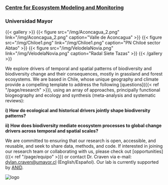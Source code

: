 
### [Centre for Ecosystem Modeling and Monitoring](https://cem.umayor.cl/)
### Universidad Mayor


{{< gallery >}}
  {{< figure src="/img/Aconcagua_2.png" link="/img/Aconcagua_2.png" caption="Valle de Aconcagua" >}}
  {{< figure src="/img/Chiloe1.png" link="/img/Chiloe1.png" caption="PN Chiloé sector Abtao" >}}
  {{< figure src="/img/VelodelaNovia.png" link="/img/VelodelaNovia.png" caption="Radal Siete Tazas"  >}}
{{< /gallery >}}

We explore drivers of temporal and spatial patterns of biodiversity and biodiversity change and their consequences, mostly in grassland and forest ecosystems. We are based in Chile, whose unique geography and climate provide a compelling template to address the following [questions]({{< ref "/page/research" >}}), using an array of approaches, principally functional biogeography and ecology and synthesis (meta-analysis and systematic reviews):

**i) How do ecological and historical drivers jointly shape biodiversity patterns?**

**ii) How does biodiversity mediate ecosystem processes to global change drivers across temporal and spatial scales?**

We are committed to ensuring that our research is open, accessible, and reusable, and seek to share data, methods, and code. If interested in joining our research team or collaborating with us, please check out [opportunities]({{< ref "/page/equipo" >}}) or contact Dr. Craven via e-mail: <dylan.craven@umayor.cl> (English/Español). Our lab is currently supported by [ANID](https://www.anid.cl/).

![logo](/img/solo_verde33.png)
